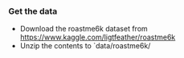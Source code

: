 ### Get the data


* Download the roastme6k dataset from https://www.kaggle.com/ligtfeather/roastme6k
* Unzip the contents to `data/roastme6k/